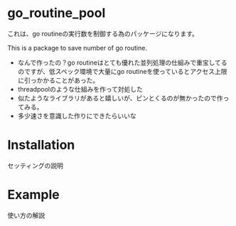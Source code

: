 # go_routine_pool
これは、go routineの実行数を制御する為のパッケージになります。

This is a package to save number of go routine.

- なんで作ったの？go routineはとても優れた並列処理の仕組みで重宝してるのですが、低スペック環境で大量にgo routineを使っているとアクセス上限に引っかかることがあった。
- threadpoolのような仕組みを作って対処した
- 似たようなライブラリがあると嬉しいが、ピンとくるのが無かったので作ってみる。
- 多少速さを意識した作りにできたらいいな

# Installation
セッティングの説明

# Example
使い方の解説

# 
